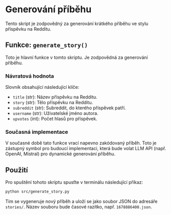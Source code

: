 
# Generování příběhu

Tento skript je zodpovědný za generování krátkého příběhu ve stylu příspěvku na Redditu.

## Funkce: `generate_story()`

Toto je hlavní funkce v tomto skriptu. Je zodpovědná za generování příběhu.

### Návratová hodnota

Slovník obsahující následující klíče:

- `title` (str): Název příspěvku na Redditu.
- `story` (str): Tělo příspěvku na Redditu.
- `subreddit` (str): Subreddit, do kterého příspěvek patří.
- `username` (str): Uživatelské jméno autora.
- `upvotes` (int): Počet hlasů pro příspěvek.

### Současná implementace

V současné době tato funkce vrací napevno zakódovaný příběh. Toto je zástupný symbol pro budoucí implementaci, která bude volat LLM API (např. OpenAI, Mistral) pro dynamické generování příběhu.

## Použití

Pro spuštění tohoto skriptu spusťte v terminálu následující příkaz:

```bash
python src/generate_story.py
```

Tím se vygeneruje nový příběh a uloží se jako soubor JSON do adresáře `stories/`. Název souboru bude časové razítko, např. `1678886400.json`.
